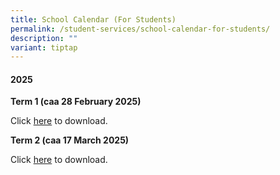 ```yaml
---
title: School Calendar (For Students)
permalink: /student-services/school-calendar-for-students/
description: ""
variant: tiptap
---
```

<h4><strong>2025</strong></h4>
<p><strong>Term 1 (caa 28 February 2025)</strong>
</p>
<p>Click <a href="/files/2025/Student_Calendar_2025_Term1_caa_28_Feb_2025.pdf" rel="noopener noreferrer nofollow" target="_blank">here</a> to
download.</p>
<p><strong>Term 2 (caa 17 March 2025)</strong>
</p>
<p>Click <a href="/files/2025/Student_Calendar_2025_Term2_caa_17_Mar_2025.pdf" rel="noopener noreferrer nofollow" target="_blank">here</a> to
download.</p>